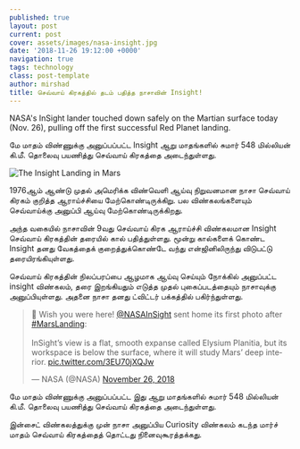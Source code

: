 ```yaml
---
published: true
layout: post
current: post
cover: assets/images/nasa-insight.jpg
date: '2018-11-26 19:12:00 +0000'
navigation: true
tags: technology
class: post-template
author: mirshad
title: செவ்வாய் கிரகத்தில் தடம் பதித்த நாசாவின் Insight!
--- 
```

NASA's InSight lander touched down safely on the Martian surface today (Nov. 26), pulling off the first successful Red Planet landing.

மே மாதம் விண்ணுக்கு அனுப்பப்பட்ட Insight ஆறு மாதங்களில் சுமார் 548 மில்லியன் கி.மீ. தொலைவு பயணித்து செவ்வாய் கிரகத்தை அடைந்துள்ளது.

<p><img src="https://techlanka.lk/assets/images/nasa-lands-mars.jpg" alt="The Insight Landing in Mars" /></p>

1976ஆம் ஆண்டு முதல் அமெரிக்க விண்வெளி ஆய்வு நிறுவனமான நாசா செவ்வாய் கிரகம் குறித்த ஆராய்ச்சியை மேற்கொண்டிருக்கிறு. பல விண்கலங்களையும் செவ்வாய்க்கு அனுப்பி ஆய்வு மேற்கொண்டிருக்கிறது. 

அந்த வகையில் நாசாவின் 9வது செவ்வாய் கிரக ஆராய்ச்சி விண்கலமான Insight செவ்வாய் கிரகத்தின் தரையில் கால் பதித்துள்ளது. மூன்று கால்களைக் கொண்ட Insight தனது வேகத்தைக் குறைத்துக்கொண்டே வந்து என்ஜினிலிருந்து விடுபட்டு தரையிரங்கியுள்ளது. 

செவ்வாய் கிரகத்தின் நிலப்பரப்பை ஆழமாக ஆய்வு செய்யும் நோக்கில் அனுப்பட்ட insight விண்கலம், தரை இறங்கியதும் எடுத்த முதல் புகைப்படத்தையும் நாசாவுக்கு அனுப்பியுள்ளது. அதனை நாசா தனது ட்விட்டர் பக்கத்தில் பகிர்ந்துள்ளது.

<blockquote class="twitter-tweet" data-lang="en"><p lang="en" dir="ltr">📸 Wish you were here! <a href="https://twitter.com/NASAInSight?ref_src=twsrc%5Etfw">@NASAInSight</a> sent home its first photo after <a href="https://twitter.com/hashtag/MarsLanding?src=hash&amp;ref_src=twsrc%5Etfw">#MarsLanding</a>:<br><br>InSight’s view is a flat, smooth expanse called Elysium Planitia, but its workspace is below the surface, where it will study Mars’ deep interior. <a href="https://t.co/3EU70jXQJw">pic.twitter.com/3EU70jXQJw</a></p>&mdash; NASA (@NASA) <a href="https://twitter.com/NASA/status/1067146825931661313?ref_src=twsrc%5Etfw">November 26, 2018</a></blockquote>
<script async src="https://platform.twitter.com/widgets.js" charset="utf-8"></script>

மே மாதம் விண்ணுக்கு அனுப்பப்பட்ட இது ஆறு மாதங்களில் சுமார் 548 மில்லியன் கி.மீ. தொலைவு பயணித்து செவ்வாய் கிரகத்தை அடைந்துள்ளது.

இன்சைட் விண்கலத்துக்கு முன் நாசா அனுப்பிய Curiosity விண்கலம் கடந்த மார்ச் மாதம் செவ்வாய் கிரகத்தைத் தொட்டது நினைவுகூரத்தக்கது. 